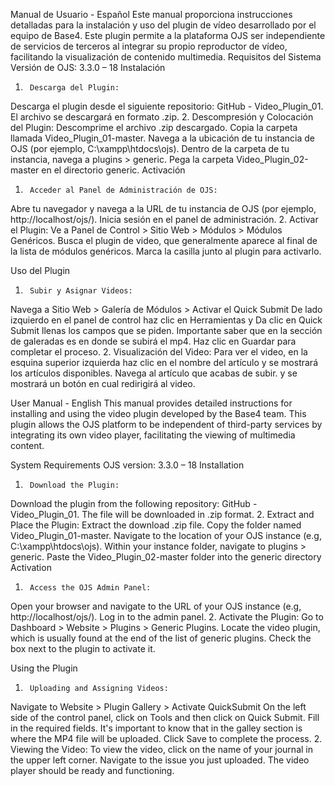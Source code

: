 Manual de Usuario - Español
Este manual proporciona instrucciones detalladas para la instalación y uso del plugin de vídeo desarrollado por el equipo de Base4. Este plugin permite a la plataforma OJS ser independiente de servicios de terceros al integrar su propio reproductor de vídeo, facilitando la visualización de contenido multimedia.
Requisitos del Sistema
Versión de OJS: 3.3.0 – 18
Instalación
1.      Descarga del Plugin:
Descarga el plugin desde el siguiente repositorio: GitHub - Video_Plugin_01.
El archivo se descargará en formato .zip.
2.      Descompresión y Colocación del Plugin:
Descomprime el archivo .zip descargado.
Copia la carpeta llamada Video_Plugin_01-master.
Navega a la ubicación de tu instancia de OJS (por ejemplo, C:\xampp\htdocs\ojs).
Dentro de la carpeta de tu instancia, navega a plugins > generic.
Pega la carpeta Video_Plugin_02-master en el directorio generic.
Activación
1.      Acceder al Panel de Administración de OJS:
Abre tu navegador y navega a la URL de tu instancia de OJS (por ejemplo, http://localhost/ojs/).
Inicia sesión en el panel de administración.
2.      Activar el Plugin:
Ve a Panel de Control > Sitio Web > Módulos > Módulos Genéricos.
Busca el plugin de video, que generalmente aparece al final de la lista de módulos genéricos.
Marca la casilla junto al plugin para activarlo.

Uso del Plugin
1.      Subir y Asignar Videos:
Navega a Sitio Web > Galería de Módulos > Activar el Quick Submit
De lado izquierdo en el panel de control haz clic en Herramientas y Da clic en Quick Submit llenas los campos que se piden. Importante saber que en la sección de galeradas es en donde se subirá el mp4.
Haz clic en Guardar para completar el proceso.
2.      Visualización del Video:
Para ver el video, en la esquina superior izquierda haz clic en el nombre del artículo y se mostrará los artículos disponibles.
Navega al artículo que acabas de subir.
y se mostrará un botón en cual redirigirá al video.
















User Manual - English
This manual provides detailed instructions for installing and using the video plugin developed by the Base4 team. This plugin allows the OJS platform to be independent of third-party services by integrating its own video player, facilitating the viewing of multimedia content.

System Requirements
OJS version: 3.3.0 – 18
Installation
1.      Download the Plugin:
Download the plugin from the following repository: GitHub - Video_Plugin_01.
The file will be downloaded in .zip format.
2.      Extract and Place the Plugin:
Extract the download .zip file.
Copy the folder named Video_Plugin_01-master.
Navigate to the location of your OJS instance (e.g, C:\xampp\htdocs\ojs).
Within your instance folder, navigate to  plugins > generic.
Paste the Video_Plugin_02-master folder into the generic directory
Activation 
1.      Access the OJS Admin Panel:
Open your browser and navigate to the URL of your OJS instance (e.g, http://localhost/ojs/).
Log in to the admin panel.
2.      Activate the Plugin:
Go to Dashboard > Website > Plugins > Generic Plugins.
Locate the video plugin, which is usually found at the end of the list of generic plugins.
Check the box next to the plugin to activate it.



Using the Plugin
1.      Uploading and Assigning Videos:
Navigate to Website > Plugin Gallery > Activate QuickSubmit
On the left side of the control panel, click on Tools and then click on Quick Submit. Fill in the required fields. It's important to know that in the galley section is where the MP4 file will be uploaded.
Click Save to complete the process.
2.      Viewing the Video:
To view the video, click on the name of your journal in the upper left corner.
Navigate to the issue you just uploaded.
The video player should be ready and functioning.

